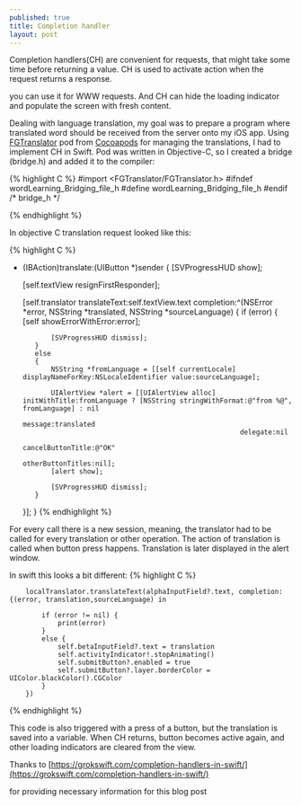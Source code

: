 ```yaml
---
published: true
title: Completion handler
layout: post
---
```

Completion handlers(CH) are convenient for requests, that might take some time before returning a value. CH is used to activate action when the request returns a response.

you can use it for WWW requests. And CH can hide the loading indicator and populate the screen with fresh content.

Dealing with language translation, my goal was to prepare a program where translated word should be received from the server onto my iOS app. Using [FGTranslator](https://github.com/gpolak/FGTranslator) pod from [Cocoapods](https://cocoapods.org/) for managing the translations, I had to implement CH in Swift. Pod was written in Objective-C, so I created a bridge (bridge.h) and added it to the compiler:


{% highlight C %}
#import <FGTranslator/FGTranslator.h>
#ifndef wordLearning_Bridging_file_h
#define wordLearning_Bridging_file_h
#endif /* bridge_h */

{% endhighlight %}


In objective C translation request looked like this:

{% highlight C %}
- (IBAction)translate:(UIButton *)sender
{
    [SVProgressHUD show];

    [self.textView resignFirstResponder];

    [self.translator translateText:self.textView.text
                   completion:^(NSError *error, NSString *translated, NSString *sourceLanguage)
    {
         if (error)
         {
             [self showErrorWithError:error];

             [SVProgressHUD dismiss];
         }
         else
         {
             NSString *fromLanguage = [[self currentLocale] displayNameForKey:NSLocaleIdentifier value:sourceLanguage];

             UIAlertView *alert = [[UIAlertView alloc] initWithTitle:fromLanguage ? [NSString stringWithFormat:@"from %@", fromLanguage] : nil
                                                             message:translated
                                                            delegate:nil
                                                   cancelButtonTitle:@"OK"
                                                   otherButtonTitles:nil];
             [alert show];

             [SVProgressHUD dismiss];
         }
     }];
}
{% endhighlight %}

For every call there is a new session, meaning, the translator had to be called for every translation or other operation.
The action of translation is called when button press happens. Translation is later displayed in the alert window.


In swift this looks a bit different:
{% highlight C %}

        localTranslator.translateText(alphaInputField?.text, completion: {(error, translation,sourceLanguage) in

            if (error != nil) {
                print(error)
            }
            else {
                self.betaInputField?.text = translation
                self.activityIndicator!.stopAnimating()
                self.submitButton?.enabled = true
                self.submitButton?.layer.borderColor = UIColor.blackColor().CGColor
            }
        })
{% endhighlight %}

This code is also triggered with a press of a button, but the translation is saved into a variable.
When CH returns, button becomes active again, and other loading indicators are cleared from the view.


Thanks to [https://grokswift.com/completion-handlers-in-swift/](https://grokswift.com/completion-handlers-in-swift/)

for providing necessary information for this blog post